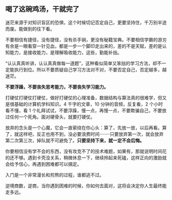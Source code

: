 ## 喝了这碗鸡汤，干就完了

迷茫来源于对知识盲区的恐惧，这个时候切记否定自己，更要坚持住，千万别半途而废。能做到的往下看。

不要相信有捷径，没有捷径，没有杀手锏，更没有秘籍宝典。不要相信学霸的游刃有余是一眼看穿一针见血，都是一步一个脚印走出来的，差的不是天赋，差的是认知能力，是接收能力，是理解吸收能力，这些，勤能补拙。

“认认真真听讲，认认真真做每一道题”，这种看似简单又笨拙的学习方法，却不一定能执行到位。所以不要质疑自己学习方法对不对，不要否定自己，否定越多，越迷茫。

**不要浮躁，不要丧失思考能力，不要丧失学习能力。**

打硬仗打硬仗打硬仗，做好打硬仗的心理准备，数据结构与算法真的很难学，但又是很基础的计算机学科知识。4 千字的文章，10 分钟的音频，反复看，2 个小时看不懂，看 1 个礼拜试试，不要浮躁，慢一点，再慢一点，不要欺骗自己，不要放过任何一个死角。面对硬骨头，就要打硬仗。

放弃的念头是一个心魔，它会一直萦绕在你心头：算了，先放一放，以后再看。算了，就这样吧，反正也用不到，没必要浪费时间········只要放弃第一次，就会放弃第二次第三次，掉队就不可避免了。**只要坚持下来，就一定不会后悔。**

你要相信没有学不会的东西，没有攻克不了的技术难题，如果有，那就说明时间花的还不够。遇到卡壳没关系，稍微休息一下，继续拎起来死磕，这样正向的激励就会给予信心，再遇到困难都可以搞定。

入门是一个非常漫长和煎熬的过程，谁都逃不过。

逆境商数，逆商，当你遇到困难的时候，你如何去面对，这将会决定你人生最终能走多远。